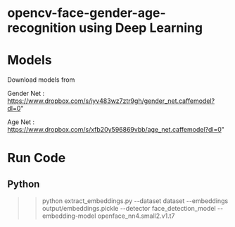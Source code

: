 # opencv-face-gender-age-recognition using Deep Learning
# Models

Download models from

Gender Net : https://www.dropbox.com/s/iyv483wz7ztr9gh/gender_net.caffemodel?dl=0"

Age Net : https://www.dropbox.com/s/xfb20y596869vbb/age_net.caffemodel?dl=0"

# Run Code

## Python

>> python extract_embeddings.py --dataset dataset --embeddings output/embeddings.pickle --detector face_detection_model --embedding-model openface_nn4.small2.v1.t7
